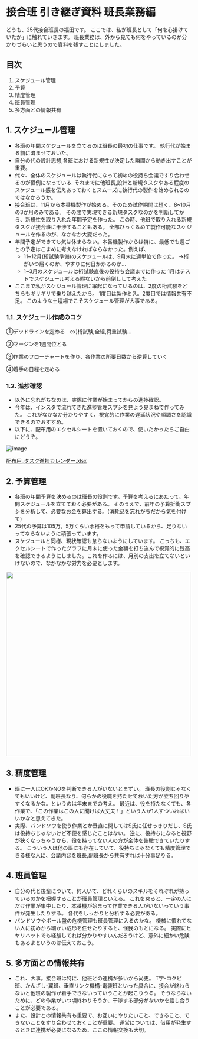 # 接合班 引き継ぎ資料 班長業務編
どうも、25代接合班長の福田です。
ここでは、私が班長として「何を心掛けていたか」に触れていきます。
班長業務は、外から見ても何をやっているのか分かりづらいと思うので資料を残すことにしました。

## 目次
1. スケジュール管理
2. 予算
3. 精度管理
4. 班員管理
5. 多方面との情報共有

## 1. スケジュール管理
- 各班の年間スケジュールを立てるのは班長の最初の仕事です。
   執行代が始まる前に済ませておいた。
- 自分の代の設計思想,各班における新規性が決定した瞬間から動き出すことが重要。
- 代々、全体のスケジュールは執行代になって初めの役持ち会議ですり合わせるのが恒例になっている.
  それまでに他班長,設計と新規タスクやある程度のスケジュール感を伝えあっておくとスムーズに執行代の製作を始められるのではなかろうか。
- 接合班は、11月から本番機製作が始める。そのため試作期間は短く、8~10月の3か月のみである。
  その間で実現できる新規タスクなのかを判断してから、新規性を取り入れた年間予定を作った。
  この時、他班で取り入れる新規タスクが接合班に干渉することもある。
  全部ひっくるめて製作可能なスケジュールを作るのが、なかなか大変だった。
- 年間予定ができても気は休まらない。本番機製作からは特に、最低でも週ごとの予定はこまめに考えなければならなかった。例えば、
  - 11~12月(桁試験準備)のスケジュールは、9月末に週単位で作った。
    →桁がいつ届くのか、やすりに何日かかるのか…
  - 1~3月のスケジュールは桁試験直後の役持ち会議までに作った
    1月はテストでスケジュール考える暇ないから前倒しして考えた
- ここまで私がスケジュール管理に躍起になっているのは、2度の桁試験をどちらもギリギリで乗り越えたから。
  1度目は製作ミス。2度目では情報共有不足。
  このような土壇場でこそスケジュール管理が大事である。
  
### 1.1. スケジュール作成のコツ
①デッドラインを定める　ex)桁試験,全組,荷重試験…
   
②マージンを1週間位とる
   
③作業のフローチャートを作り、各作業の所要日数から逆算していく
   
④着手の日程を定める
   
### 1.2. 進捗確認
- 以外に忘れがちなのは、実際に作業が始まってからの進捗確認。
- 今年は、インスタで流れてきた進捗管理スプシを見よう見まねで作ってみた。
  これがなかなか分かりやすく、視覚的に作業の遅延状況や順調さを認識できるのでおすすめ。
- 以下に、配布用のエクセルシートを置いておくので、使いたかったらご自由にどうぞ。

![image](https://github.com/user-attachments/assets/e871bbe4-9144-4e7d-821d-278ac5daab19)


[配布用_タスク進捗カレンダー.xlsx](https://github.com/user-attachments/files/19748247/_.xlsx)

## 2. 予算管理
- 各班の年間予算を決めるのは班長の役割です。予算を考えるにあたって、年間スケジュールを立てておく必要がある。
  そのうえで、前年の予算折衝スプシを分析して、必要なお金を算出する。(消耗品を忘れがちだから気を付けて)
- 25代の予算は105万。5万くらい余裕をもって申請しているから、足りないってならないように頑張っています。
- スケジュールと同様、現状確認も怠らないようにしています。
  こっちも、エクセルシートで作ったグラフに月末に使った金額を打ち込んで視覚的に残高を確認できるようにしました。これを作るには、月別の支出を立てないといけないので、なかなかな労力を必要とします。

<img src="https://github.com/user-attachments/assets/4e89a94e-5fd8-453c-8e03-2ac0058f4399" width="500px">


## 3. 精度管理
- 班に一人はOKかNOを判断できる人がいないとまずい。
  班長の役割じゃなくてもいいけど、副班長なり、何らかの役職を持たせておいた方が立ち回りやすくなるかな。というのは年末までの考え。
  最近は、役を持たなくても、各作業で、「この作業はこの人に聞けば大丈夫！」という人が1人ずついればいいかなと思えてきた。
- 実際、バンドソウを使う作業とか垂直に関してはS氏に任せっきりだし、S氏は役持ちじゃないけど不便を感じたことはない。
  逆に、役持ちになると視野が狭くなっちゃうから、役を持ってない人の方が全体を俯瞰できていたりする。
  こういう人は他の班にも存在していて、役持ちじゃなくても精度管理できる様な人に、会議内容を班長,副班長から共有すれば十分事足りる。

## 4. 班員管理
- 自分の代と後輩について、何人いて、どれくらいのスキルをそれぞれが持っているのかを把握することが班員管理といえる。
  これを怠ると、一定の人にだけ作業が集中したり、本番機が始まって作業できる人がいないっていう事件が発生したりする。
  各代をしっかりと分析する必要がある。
- バンドソウやボール盤の危機管理も班員管理に入るのかな。
  機械に慣れてない人に初めから細かい成形を任せたりすると、怪我のもとになる。
  実際にヒヤリハットでも経験してれば分かりやすいんだろうけど、意外に細かい危険もあるよというのは伝えておこう。

## 5. 多方面との情報共有
- これ、大事。接合班は特に、他班との連携が多いから尚更。
  T字-コクピ班、かんざし-翼班、垂直リンク機構-電装班といった具合に、接合が終わらないと他班の製作が着手できないっていうことが起こりうる。
  そうならないために、どの作業がいつ頃終わりそうか、干渉する部分がないかを話し合うことが必要である。
- また、設計との情報共有も重要で、お互いにやりたいこと、できること、できないことをすり合わせておくことが重要。
  運営については、借用が発生するときに連携が必要になるため、ここの情報交換も大切。

